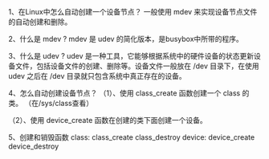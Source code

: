 1、在Linux中怎么自动创建一个设备节点？
一般使用 mdev 来实现设备节点文件的自动创建和删除。

2、什么是 mdev ?
mdev 是 udev 的简化版本，是busybox中所带的程序。

3、什么是 udev ?
udev 是一种工具，它能够根据系统中的硬件设备的状态更新设备文件，包括设备文件的创建、删除等。设备文件一般放在 /dev 目录下，在使用 udev 之后在  /dev 目录就只包含系统中真正存在的设备。

4、怎么自动创建设备节点？
（1）、使用 class_create 函数创建一个 class 的类。  （在/sys/class查看）

（2）、使用 device_create 函数在创建的类下面创建一个设备。

5、创建和销毁函数
class:
    class_create 
    class_destroy
device:
    device_create
    device_destroy